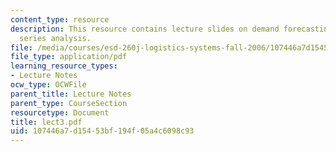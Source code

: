 ```yaml
---
content_type: resource
description: This resource contains lecture slides on demand forecasting and time
  series analysis.
file: /media/courses/esd-260j-logistics-systems-fall-2006/107446a7d15453bf194f05a4c6098c93_lect3.pdf
file_type: application/pdf
learning_resource_types:
- Lecture Notes
ocw_type: OCWFile
parent_title: Lecture Notes
parent_type: CourseSection
resourcetype: Document
title: lect3.pdf
uid: 107446a7-d154-53bf-194f-05a4c6098c93
---
```

